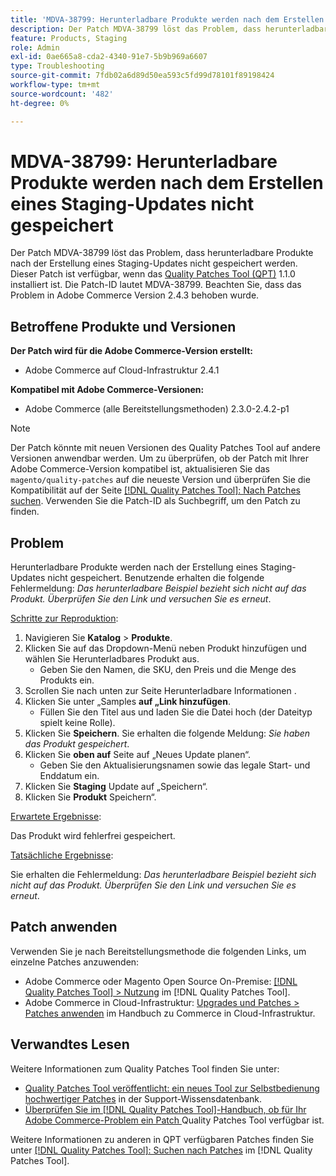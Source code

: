 ```yaml
---
title: 'MDVA-38799: Herunterladbare Produkte werden nach dem Erstellen eines Staging-Updates nicht gespeichert'
description: Der Patch MDVA-38799 löst das Problem, dass herunterladbare Produkte nach der Erstellung eines Staging-Updates nicht gespeichert werden. Dieser Patch ist verfügbar, wenn das [Quality Patches Tool (QPT)](https://experienceleague.adobe.com/de/docs/commerce-operations/tools/quality-patches-tool/quality-patches-tool-to-self-serve-quality-patches) 1.1.0 installiert ist. Die Patch-ID lautet MDVA-38799. Beachten Sie, dass das Problem in Adobe Commerce Version 2.4.3 behoben wurde.
feature: Products, Staging
role: Admin
exl-id: 0ae665a8-cda2-4340-91e7-5b9b969a6607
type: Troubleshooting
source-git-commit: 7fdb02a6d89d50ea593c5fd99d78101f89198424
workflow-type: tm+mt
source-wordcount: '482'
ht-degree: 0%

---
```


# MDVA-38799: Herunterladbare Produkte werden nach dem Erstellen eines Staging-Updates nicht gespeichert

Der Patch MDVA-38799 löst das Problem, dass herunterladbare Produkte nach der Erstellung eines Staging-Updates nicht gespeichert werden. Dieser Patch ist verfügbar, wenn das [Quality Patches Tool (QPT)](https://experienceleague.adobe.com/de/docs/commerce-operations/tools/quality-patches-tool/quality-patches-tool-to-self-serve-quality-patches) 1.1.0 installiert ist. Die Patch-ID lautet MDVA-38799. Beachten Sie, dass das Problem in Adobe Commerce Version 2.4.3 behoben wurde.

## Betroffene Produkte und Versionen

**Der Patch wird für die Adobe Commerce-Version erstellt:**

* Adobe Commerce auf Cloud-Infrastruktur 2.4.1

**Kompatibel mit Adobe Commerce-Versionen:**

* Adobe Commerce (alle Bereitstellungsmethoden) 2.3.0-2.4.2-p1

>[!NOTE]
>
>Der Patch könnte mit neuen Versionen des Quality Patches Tool auf andere Versionen anwendbar werden. Um zu überprüfen, ob der Patch mit Ihrer Adobe Commerce-Version kompatibel ist, aktualisieren Sie das `magento/quality-patches` auf die neueste Version und überprüfen Sie die Kompatibilität auf der Seite [[!DNL Quality Patches Tool]: Nach Patches suchen](https://experienceleague.adobe.com/de/docs/commerce-operations/tools/quality-patches-tool/quality-patches-tool-to-self-serve-quality-patches). Verwenden Sie die Patch-ID als Suchbegriff, um den Patch zu finden.

## Problem

Herunterladbare Produkte werden nach der Erstellung eines Staging-Updates nicht gespeichert. Benutzende erhalten die folgende Fehlermeldung: *Das herunterladbare Beispiel bezieht sich nicht auf das Produkt. Überprüfen Sie den Link und versuchen Sie es erneut*.

<u>Schritte zur Reproduktion</u>:

1. Navigieren Sie **Katalog** > **Produkte**.
1. Klicken Sie auf das Dropdown-Menü neben Produkt hinzufügen und wählen Sie Herunterladbares Produkt aus.
   * Geben Sie den Namen, die SKU, den Preis und die Menge des Produkts ein.
1. Scrollen Sie nach unten zur Seite Herunterladbare Informationen .
1. Klicken Sie unter „Samples **auf „Link hinzufügen**.
   * Füllen Sie den Titel aus und laden Sie die Datei hoch (der Dateityp spielt keine Rolle).
1. Klicken Sie **Speichern**. Sie erhalten die folgende Meldung: *Sie haben das Produkt gespeichert*.
1. Klicken Sie **oben auf** Seite auf „Neues Update planen“.
   * Geben Sie den Aktualisierungsnamen sowie das legale Start- und Enddatum ein.
1. Klicken Sie **Staging** Update auf „Speichern“.
1. Klicken Sie **Produkt** Speichern“.

<u>Erwartete Ergebnisse</u>:

Das Produkt wird fehlerfrei gespeichert.

<u>Tatsächliche Ergebnisse</u>:

Sie erhalten die Fehlermeldung: *Das herunterladbare Beispiel bezieht sich nicht auf das Produkt. Überprüfen Sie den Link und versuchen Sie es erneut*.

## Patch anwenden

Verwenden Sie je nach Bereitstellungsmethode die folgenden Links, um einzelne Patches anzuwenden:

* Adobe Commerce oder Magento Open Source On-Premise: [[!DNL Quality Patches Tool] > Nutzung](/help/tools/quality-patches-tool/usage.md) im [!DNL Quality Patches Tool].
* Adobe Commerce in Cloud-Infrastruktur: [Upgrades und Patches > Patches anwenden](https://experienceleague.adobe.com/docs/commerce-cloud-service/user-guide/develop/upgrade/apply-patches.html?lang=de) im Handbuch zu Commerce in Cloud-Infrastruktur.

## Verwandtes Lesen

Weitere Informationen zum Quality Patches Tool finden Sie unter:

* [Quality Patches Tool veröffentlicht: ein neues Tool zur Selbstbedienung hochwertiger Patches](https://experienceleague.adobe.com/de/docs/commerce-operations/tools/quality-patches-tool/quality-patches-tool-to-self-serve-quality-patches) in der Support-Wissensdatenbank.
* [Überprüfen Sie im [!DNL Quality Patches Tool]-Handbuch, ob für Ihr Adobe Commerce-Problem ein Patch ](/help/tools/quality-patches-tool/patches-available-in-qpt/check-patch-for-magento-issue-with-magento-quality-patches.md) Quality Patches Tool verfügbar ist.

Weitere Informationen zu anderen in QPT verfügbaren Patches finden Sie unter [[!DNL Quality Patches Tool]: Suchen nach Patches](https://experienceleague.adobe.com/tools/commerce-quality-patches/index.html?lang=de) im [!DNL Quality Patches Tool].
